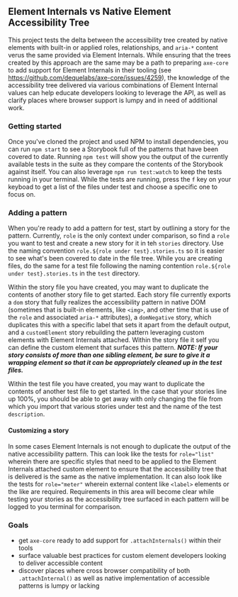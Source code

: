## Element Internals vs Native Element Accessibility Tree

This project tests the delta between the accessibility tree created by native elements with built-in or applied roles, relationships, and `aria-*` content verus the same provided via Element Internals. While ensuring that the trees created by this approach are the same may be a path to preparing `axe-core` to add support for Element Internals in their tooling (see https://github.com/dequelabs/axe-core/issues/4259), the knowledge of the accessibility tree delivered via various combinations of Element Internal values can help educate developers looking to leverage the API, as well as clarify places where browser support is lumpy and in need of additional work.

### Getting started

Once you've cloned the project and used NPM to install dependencies, you can run `npm start` to see a Storybook full of the patterns that have been covered to date. Running `npm test` will show you the output of the currently available tests in the suite as they compare the contents of the Storybook against itself. You can also leverage `npm run test:watch` to keep the tests running in your terminal. While the tests are running, press the `f` key on your keyboad to get a list of the files under test and choose a specific one to focus on.

### Adding a pattern

When you're ready to add a pattern for test, start by outlining a story for the pattern. Currently, `role` is the only context under comparison, so find a `role` you want to test and create a new story for it in teh `stories` directory. Use the naming convention `role.${role under test}.stories.ts` so it is easier to see what's been covered to date in the file tree. While you are creating files, do the same for a test file following the naming contention `role.${role under test}.stories.ts` in the `test` directory.

Within the story file you have created, you may want to duplicate the contents of another story file to get started. Each story file currently exports a `dom` story that fully realizes the accessibility pattern in native DOM (sometimes that is built-in elements, like `<img>`, and other time that is use of the `role` and associated `aria-*` attributes), a `domNegative` story, which duplicates this with a specific label that sets it apart from the default output, and a `customElement` story rebuilding the pattern leveraging custom elements with Element Internals attached. Within the story file it self you can define the custom element that surfaces this pattern. _**NOTE: If your story consists of more than one sibling element, be sure to give it a wrapping element so that it can be appropriately cleaned up in the test files.**_

Within the test file you have created, you may want to duplicate the contents of another test file to get started. In the case that your stories line up 100%, you should be able to get away with only changing the file from which you import that various stories under test and the name of the test `description`.

#### Customizing a story

In some cases Element Internals is not enough to duplicate the output of the native accessibility pattern. This can look like the tests for `role="list"` wherein there are specific styles that need to be applied to the Element Internals attached custom element to ensure that the accessibility tree that is delivered is the same as the native implementation. It can also look like the tests for `role="meter"` wherein external content like `<label>` elements or the like are required. Requirements in this area will become clear while testing your stories as the accessibility tree surfaced in each pattern will be logged to you terminal for comparison.

### Goals

- get `axe-core` ready to add support for `.attachInternals()` within their tools
- surface valuable best practices for custom element developers looking to deliver accessible content
- discover places where cross browser compatibility of both `.attachInternal()` as well as native implementation of accessible patterns is lumpy or lacking
